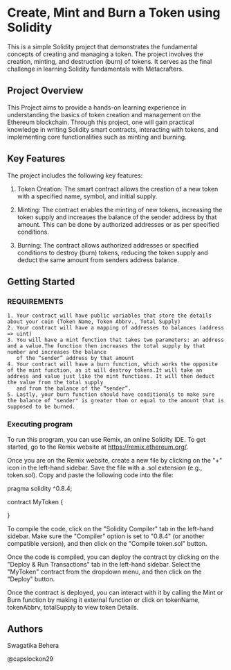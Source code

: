 # Create, Mint and Burn a Token using Solidity

This is a simple Solidity project that demonstrates the fundamental concepts of creating and managing a token. The project involves the creation, minting, and destruction (burn) of tokens. It serves as the final challenge in learning Solidity fundamentals with Metacrafters.

## Project Overview

This Project aims to provide a hands-on learning experience in understanding the basics of token creation and management on the Ethereum blockchain. Through this project, one will gain practical knowledge in writing Solidity smart contracts, interacting with tokens, and implementing core functionalities such as minting and burning.

## Key Features

The project includes the following key features:

1. Token Creation: The smart contract allows the creation of a new token with a specified name, symbol, and initial supply.

2. Minting: The contract enables the minting of new tokens, increasing the token supply and increases the balance of the sender address by that amount. This can be done by authorized addresses or as per specified conditions.

3. Burning: The contract allows authorized addresses or specified conditions to destroy (burn) tokens, reducing the token supply and deduct the same amount from senders address balance.


## Getting Started

### REQUIREMENTS

    1. Your contract will have public variables that store the details about your coin (Token Name, Token Abbrv., Total Supply)
    2. Your contract will have a mapping of addresses to balances (address => uint)
    3. You will have a mint function that takes two parameters: an address and a value.The function then increases the total supply by that number and increases the balance 
       of the “sender” address by that amount
    4. Your contract will have a burn function, which works the opposite of the mint function, as it will destroy tokens.It will take an address and value just like the mint functions. It will then deduct the value from the total supply 
       and from the balance of the “sender”.
    5. Lastly, your burn function should have conditionals to make sure the balance of "sender" is greater than or equal to the amount that is supposed to be burned.

### Executing program

To run this program, you can use Remix, an online Solidity IDE. To get started, go to the Remix website at https://remix.ethereum.org/.

Once you are on the Remix website, create a new file by clicking on the "+" icon in the left-hand sidebar. Save the file with a .sol extension (e.g., token.sol). Copy and paste the following code into the file:

pragma solidity ^0.8.4;

contract MyToken {

}

To compile the code, click on the "Solidity Compiler" tab in the left-hand sidebar. Make sure the "Compiler" option is set to "0.8.4" (or another compatible version), and then click on the "Compile token.sol" button.

Once the code is compiled, you can deploy the contract by clicking on the "Deploy & Run Transactions" tab in the left-hand sidebar. Select the "MyToken" contract from the dropdown menu, and then click on the "Deploy" button.

Once the contract is deployed, you can interact with it by calling the Mint or Burn function by making it external function or click on tokenName, tokenAbbrv, totalSupply to view token Details. 

## Authors

Swagatika Behera

@capslockon29
